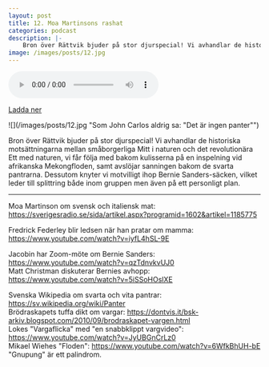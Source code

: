 ```yaml
---
layout: post
title: 12. Moa Martinsons rashat
categories: podcast
description: |-
    Bron över Rättvik bjuder på stor djurspecial! Vi avhandlar de historiska motsättningarna mellan småborgerliga Mitt i naturen och det revolutionära Ett med naturen, vi får följa med bakom kulisserna på en inspelning vid afrikanska Mekongfloden, samt avslöjar sanningen bakom de svarta pantrarna. Dessutom knyter vi motvilligt ihop Bernie Sanders-säcken, vilket leder till splittring både inom gruppen men även på ett personligt plan.
image: /images/posts/12.jpg
---
```


<audio controls="controls">
  <source type="audio/mp3" src="/b/12%20-%20Bron%20%C3%B6ver%20R%C3%A4ttvik%20-%20Moa%20Martinsons%20rashat.mp3"></source>
</audio>

[Ladda ner](/b/12%20-%20Bron%20%C3%B6ver%20R%C3%A4ttvik%20-%20Moa%20Martinsons%20rashat.mp3)

![](/images/posts/12.jpg "Som John Carlos aldrig sa: "Det är ingen panter"") 

Bron över Rättvik bjuder på stor djurspecial! Vi avhandlar de historiska motsättningarna mellan småborgerliga Mitt i naturen och det revolutionära Ett med naturen, vi får följa med bakom kulisserna på en inspelning vid afrikanska Mekongfloden, samt avslöjar sanningen bakom de svarta pantrarna. Dessutom knyter vi motvilligt ihop Bernie Sanders-säcken, vilket leder till splittring både inom gruppen men även på ett personligt plan.

---

Moa Martinson om svensk och italiensk mat: <https://sverigesradio.se/sida/artikel.aspx?programid=1602&artikel=1185775>

Fredrick Federley blir ledsen när han pratar om mamma: <https://www.youtube.com/watch?v=iyfL4hSL-9E>

Jacobin har Zoom-möte om Bernie Sanders: <https://www.youtube.com/watch?v=qzTdnvkvUJ0>  
Matt Christman diskuterar Bernies avhopp: <https://www.youtube.com/watch?v=5iSSoHOslXE>

Svenska Wikipedia om svarta och vita pantrar: <https://sv.wikipedia.org/wiki/Panter>  
Brödraskapets tuffa dikt om vargar: <https://dontvis.it/bsk-arkiv.blogspot.com/2010/09/brodraskapet-vargen.html>  
Lokes "Vargaflicka" med "en snabbklippt vargvideo": <https://www.youtube.com/watch?v=JyUBGnCrLz0>  
Mikael Wiehes "Floden": <https://www.youtube.com/watch?v=6WfkBhUH-bE>  
"Gnupung" är ett palindrom.
